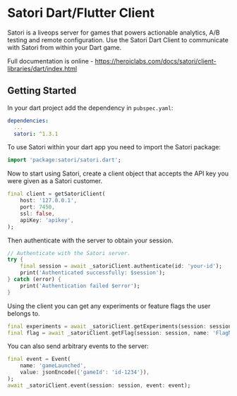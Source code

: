# Satori Dart/Flutter Client

Satori is a liveops server for games that powers actionable analytics, A/B testing and remote configuration. Use the Satori Dart Client to communicate with Satori from within your Dart game.

Full documentation is online - https://heroiclabs.com/docs/satori/client-libraries/dart/index.html

## Getting Started

In your dart project add the dependency in `pubspec.yaml`:

```yaml
dependencies:
  ...
  satori: ^1.3.1
```

To use Satori within your dart app you need to import the Satori package:

```dart
import 'package:satori/satori.dart';
```

Now to start using Satori, create a client object that accepts the API key you were given as a Satori customer.

```dart
final client = getSatoriClient(
    host: '127.0.0.1',
    port: 7450,
    ssl: false,
    apiKey: 'apikey',
);
```

Then authenticate with the server to obtain your session.

```dart
// Authenticate with the Satori server.
try {
    final session = await _satoriClient.authenticate(id: 'your-id');
    print('Authenticated successfully: $session');
} catch (error) {
    print('Authentication failed $error');
}
```

Using the client you can get any experiments or feature flags the user belongs to.

```dart
final experiments = await _satoriClient.getExperiments(session: session, names: ['experiment1', 'Experiment2']);
final flag = await _satoriClient.getFlag(session: session, name: 'FlagName');
```

You can also send arbitrary events to the server:

```dart
final event = Event(
    name: 'gameLaunched',
    value: jsonEncode({'gameId': 'id-1234'}),
);
await _satoriClient.event(session: session, event: event);
```
